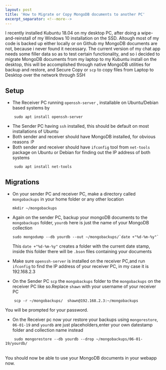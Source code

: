 ```yaml
---
layout: post
title: 'How to Migrate or Copy MongoDB documents to another PC'
excerpt_separator: <!--more-->
---
```


I recently installed Kubuntu 18.04 on my desktop PC, after doing a wipe-and-reinstall of my Windows 10 installation on the SSD.
Altough most of my code is backed up either locally or on Github my MongoDB documents are not, because i never found it necessary.
The current version of my chat app needs some filler data so as to test certain functionality, and so i decided to migrate MongoDB documents from my
laptop to my Kubuntu install on the desktop, this will be accomplished through native MongoDB utilities for backup and restore, and Secure Copy or `scp` 
to copy files from Laptop to Desktop over the network through SSH

## Setup 
- The Receiver PC running `openssh-server` , installable on Ubuntu/Debian based systems by 
```
    sudo apt install openssh-server
```
- The Sender PC having `ssh` installed, this should be default on most installations of Ubuntu
- Both sender and receiver should have MongoDB installed, for obvious reasons :P
- Both sender and receiver should have `ifconfig` tool from `net-tools` package on Ubuntu or Debian for finding out the IP address of both systems
```
    sudo apt install net-tools
```

## Migrations 
- On your sender PC and receiver PC, make a directory called `mongobackups` in your home folder or any other location
    ```
    mkdir ~/mongobackups
    ```
- Again on the sender PC, backup your mongoDB documents to the `mongobackups` folder, `yourdb` here is just the name of your MongoDB collection
    ```
    sudo mongodump --db yourdb --out ~/mongobackups/`date +"%d-%m-%y"` 
    ```
    This `date +"%d-%m-%y"`  creates a folder with the current date stamp, inside this folder there will be `.bson` files containing your documents

- Make sure `openssh-server` is installed on the receiver PC,and run `ifconfig` to find the IP address of your receiver PC, in my case it is 192.168.2.3


- On the Sender PC `scp` the `mongobackups` folder to the `mongobackups` on the receiver PC like so.Replace `shawn` with your username of your receiver PC
```
    scp -r ~/mongobackups/  shawn@192.168.2.3:~/mongobackups
```
You will be prompted for your password.

- On the Receiver pc now your restore your backups using `mongorestore`, `06-01-19` and `yourdb` are just placeholders,enter your own datestamp folder and collection name instead
```
    sudo mongorestore --db yourdb --drop ~/mongobackups/06-01-19/yourdb/
```

<br>
You should now be able to use your MongoDB documents in your webapp now.